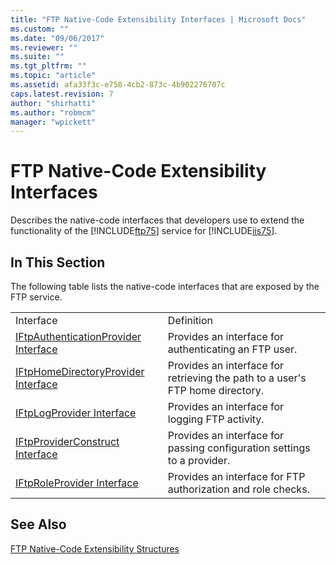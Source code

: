 ```yaml
---
title: "FTP Native-Code Extensibility Interfaces | Microsoft Docs"
ms.custom: ""
ms.date: "09/06/2017"
ms.reviewer: ""
ms.suite: ""
ms.tgt_pltfrm: ""
ms.topic: "article"
ms.assetid: afa33f3c-e758-4cb2-873c-4b902276707c
caps.latest.revision: 7
author: "shirhatti"
ms.author: "robmcm"
manager: "wpickett"
---
```

# FTP Native-Code Extensibility Interfaces
Describes the native-code interfaces that developers use to extend the functionality of the [!INCLUDE[ftp75](../../../reference/ftp/native-code/includes/ftp75-md.md)] service for [!INCLUDE[iis75](../../../reference/admin/includes/iis75-md.md)].  
  
## In This Section  
 The following table lists the native-code interfaces that are exposed by the FTP service.  
  
|||  
|-|-|  
|Interface|Definition|  
|[IFtpAuthenticationProvider Interface](../../../reference/ftp/native-code/iftpauthenticationprovider-interface-native.md)|Provides an interface for authenticating an FTP user.|  
|[IFtpHomeDirectoryProvider Interface](../../../reference/ftp/native-code/iftphomedirectoryprovider-interface-native.md)|Provides an interface for retrieving the path to a user's FTP home directory.|  
|[IFtpLogProvider Interface](../../../reference/ftp/native-code/iftplogprovider-interface-native.md)|Provides an interface for logging FTP activity.|  
|[IFtpProviderConstruct Interface](../../../reference/ftp/native-code/iftpproviderconstruct-interface.md)|Provides an interface for passing configuration settings to a provider.|  
|[IFtpRoleProvider Interface](../../../reference/ftp/native-code/iftproleprovider-interface-native.md)|Provides an interface for FTP authorization and role checks.|  
  
## See Also  
 [FTP Native-Code Extensibility Structures](../../../reference/ftp/native-code/ftp-native-code-extensibility-structures.md)